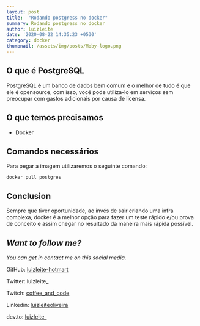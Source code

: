 ```yaml
---
layout: post
title:  "Rodando postgress no docker"
summary: Rodando postgress no docker
author: luizleite
date: '2020-08-22 14:35:23 +0530'
category: docker
thumbnail: /assets/img/posts/Moby-logo.png
---
```


## O que é PostgreSQL

PostgreSQL  é um banco de dados bem comum e o melhor de tudo é que ele é opensource, com isso, você pode 
utiliza-lo em serviços sem preocupar com gastos adicionais por causa de licensa.
 
## O que temos precisamos
 - Docker 
  
## Comandos necessários

Para pegar a imagem utilizaremos o seguinte comando:

`docker pull postgres`


## Conclusion
 Sempre que tiver oportunidade, ao invés de sair criando uma infra complexa, docker é a melhor opção para fazer um teste
rápido e/ou prova de conceito e assim chegar no resultado da maneira mais rápida possível.

## _Want to follow me?_
 
_You can get in contact me on this social media._

    
 GitHub: [luizleite-hotmart](https://github.com/luizleite-hotmart)
    
 Twitter: luizleite_
    
 Twitch: [coffee_and_code](https://www.twitch.tv/coffee_and_code)
    
 Linkedin: [luizleiteoliveira](https://www.linkedin.com/in/luizleiteoliveira/)
    
 dev.to: [luizleite_](https://dev.to/luizleite_)
 